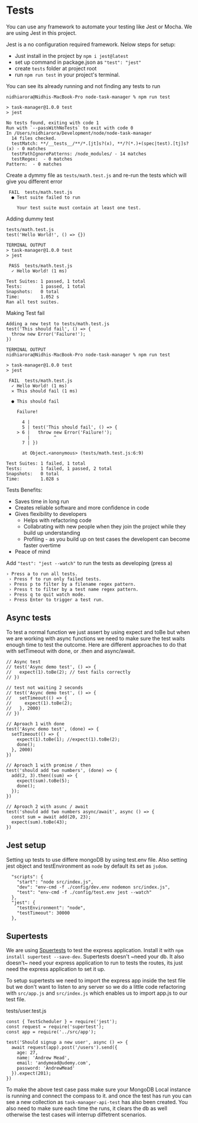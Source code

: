 # Tests

You can use any framework to automate your testing like Jest or Mocha. We are using Jest in this project.

Jest is a no configuration required framework. Nelow steps for setup:

- Just install in the project by `npm i jest@latest`
- set up command in package.json as `"test": "jest"`
- create `tests` folder at project root 
- run `npm run test` in your project's terminal.

You can see its already running and not finding any tests to run
```
nidhiarora@Nidhis-MacBook-Pro node-task-manager % npm run test

> task-manager@1.0.0 test
> jest

No tests found, exiting with code 1
Run with `--passWithNoTests` to exit with code 0
In /Users/nidhiarora/Development/node/node-task-manager
  14 files checked.
  testMatch: **/__tests__/**/*.[jt]s?(x), **/?(*.)+(spec|test).[tj]s?(x) - 0 matches
  testPathIgnorePatterns: /node_modules/ - 14 matches
  testRegex:  - 0 matches
Pattern:  - 0 matches
``` 

Create a dymmy file as `tests/math.test.js` and re-run the tests which will give you different error
```
 FAIL  tests/math.test.js
  ● Test suite failed to run

    Your test suite must contain at least one test.
```

Adding dummy test
```
tests/math.test.js
test('Hello World!', () => {})

TERMINAL OUTPUT
> task-manager@1.0.0 test
> jest

 PASS  tests/math.test.js
  ✓ Hello World! (1 ms)

Test Suites: 1 passed, 1 total
Tests:       1 passed, 1 total
Snapshots:   0 total
Time:        1.052 s
Ran all test suites.
``` 

Making Test fail
```
Adding a new test to tests/math.test.js
test('This should fail', () => {
  throw new Error('Failure!');
})

TERMINAL OUTPUT
nidhiarora@Nidhis-MacBook-Pro node-task-manager % npm run test

> task-manager@1.0.0 test
> jest

 FAIL  tests/math.test.js
  ✓ Hello World! (1 ms)
  ✕ This should fail (1 ms)

  ● This should fail

    Failure!

      4 |
      5 | test('This should fail', () => {
    > 6 |   throw new Error('Failure!');
        |         ^
      7 | })

      at Object.<anonymous> (tests/math.test.js:6:9)

Test Suites: 1 failed, 1 total
Tests:       1 failed, 1 passed, 2 total
Snapshots:   0 total
Time:        1.028 s
```

Tests Benefits:
- Saves time in long run
- Creates reliable software and more confidence in code
- Gives flexibility to developers
  - Helps with refactoring code
  - Collabrating with new people when they join the project while they build up understanding
  - Profiling - as you build up on test cases the developent can become faster overtime 
- Peace of mind

Add `"test": "jest --watch"` to run the tests as developing (press a)
```
› Press a to run all tests.
 › Press f to run only failed tests.
 › Press p to filter by a filename regex pattern.
 › Press t to filter by a test name regex pattern.
 › Press q to quit watch mode.
 › Press Enter to trigger a test run.
```

## Async tests
To test a normal function we just assert by using expect and toBe but when we are working with async functions we need to make sure the test waits enough time to test the outcome. Here are different approaches to do that with setTimeout with done, or .then and async/await.

```
// Async test
// test('Async demo test', () => {
//   expect(1).toBe(2); // test fails correctly
// })

// test not waiting 2 seconds
// test('Async demo test', () => {
//   setTimeout(() => {
//     expect(1).toBe(2);
//   }, 2000)
// })

// Aproach 1 with done
test('Async demo test', (done) => {
  setTimeout(() => {
    expect(1).toBe(1); //expect(1).toBe(2);
    done();
  }, 2000)
})

// Aproach 1 with promise / then
test('should add two numbers', (done) => {
  add(2, 3).then((sum) => {
    expect(sum).toBe(5);
    done(); 
  });
})

// Aproach 2 with asunc / await
test('should add two numbers async/await', async () => {
  const sum = await add(20, 23);
  expect(sum).toBe(43);
})
```

## Jest setup
Setting up tests to use differe mongoDB by using test.env file.
Also setting jest object and testEnvironment as `node` by default its set as `jsdom`.
```
  "scripts": {
    "start": "node src/index.js",
    "dev": "env-cmd -f ./config/dev.env nodemon src/index.js",
    "test": "env-cmd -f ./config/test.env jest --watch"
  },
  "jest": {
    "testEnvironment": "node",
    "testTimeout": 30000
  },
```

## Supertests
We are using [Spuertests](https://www.npmjs.com/package/supertest) to test the express application. Install it with `npm install supertest --save-dev`. Supertests doesn't ~need your db. It also doesn't~ need your express application to run to tests the routes, its just need the express application to set it up.

To setup supertests we need to import the express app inside the test file but we don't want to listen to any server so we do a little code refactoring with `src/app.js` and `src/index.js` which enables us to import app.js to our test file.

tests/user.test.js
```
const { TestScheduler } = require('jest');
const request = require('supertest');
const app = require('../src/app');

test('Should signup a new user', async () => {
  await request(app).post('/users').send({
    age: 27,
    name: 'Andrew Mead',
    email: 'andymead@udemy.com',
    password: 'AndrewMead'
  }).expect(201);
})
```
To make the above test case pass make sure your MongoDB Local instance is running and connect the compass to it. and once the test has run you can see a new collection as `task-manager-api-test` has also been created. You also need to make sure each time the runs, it clears the db as well otherwise the test cases will interrup diffetrent scenarios.
